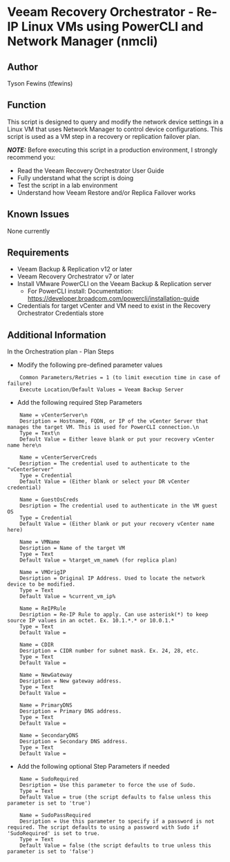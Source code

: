 # Veeam Recovery Orchestrator - Re-IP Linux VMs using PowerCLI and Network Manager (nmcli)

## Author

Tyson Fewins (tfewins)

## Function

This script is designed to query and modify the network device settings in a Linux VM that uses Network Manager to control device configurations. This script is used as a VM step in a recovery or replication failover plan.

***NOTE:*** Before executing this script in a production environment, I strongly recommend you:

* Read the Veeam Recovery Orchestrator User Guide
* Fully understand what the script is doing
* Test the script in a lab environment
* Understand how Veeam Restore and/or Replica Failover works

## Known Issues

None currently

## Requirements

* Veeam Backup & Replication v12 or later
* Veeam Recovery Orchestrator v7 or later
* Install VMware PowerCLI on the Veeam Backup & Replication server
  * For PowerCLI install:
    Documentation:
	  https://developer.broadcom.com/powercli/installation-guide
* Credentials for target vCenter and VM need to exist in the Recovery Orchestrator Credentials store

## Additional Information

In the Orchestration plan - Plan Steps
* Modify the following pre-defined parameter values
```
    Common Parameters/Retries = 1 (to limit execution time in case of failure)
    Execute Location/Default Values = Veeam Backup Server
```
* Add the following required Step Parameters
```
    Name = vCenterServer\n
    Desription = Hostname, FQDN, or IP of the vCenter Server that manages the target VM. This is used for PowerCLI connection.\n
    Type = Text\n
    Default Value = Either leave blank or put your recovery vCenter name here\n

    Name = vCenterServerCreds
    Desription = The credential used to authenticate to the "vCenterServer"
    Type = Credential
    Default Value = (Either blank or select your DR vCenter credential)

    Name = GuestOsCreds
    Desription = The credential used to authenticate in the VM guest OS
    Type = Credential
    Default Value = (Either blank or put your recovery vCenter name here)

    Name = VMName
    Desription = Name of the target VM
    Type = Text
    Default Value = %target_vm_name% (for replica plan)

    Name = VMOrigIP
    Desription = Original IP Address. Used to locate the network device to be modified. 
    Type = Text
    Default Value = %current_vm_ip%

    Name = ReIPRule
    Desription = Re-IP Rule to apply. Can use asterisk(*) to keep source IP values in an octet. Ex. 10.1.*.* or 10.0.1.* 
    Type = Text
    Default Value = 

    Name = CDIR
    Desription = CIDR number for subnet mask. Ex. 24, 28, etc.  
    Type = Text
    Default Value = 

    Name = NewGateway
    Desription = New gateway address. 
    Type = Text
    Default Value = 

    Name = PrimaryDNS
    Desription = Primary DNS address. 
    Type = Text
    Default Value = 

    Name = SecondaryDNS
    Desription = Secondary DNS address. 
    Type = Text
    Default Value = 
```
* Add the following optional Step Parameters if needed
```
    Name = SudoRequired
    Desription = Use this parameter to force the use of Sudo. 
    Type = Text
    Default Value = true (the script defaults to false unless this parameter is set to 'true')

    Name = SudoPassRequired
    Desription = Use this parameter to specify if a password is not required. The script defaults to using a password with Sudo if 'SudoRequired' is set to true. 
    Type = Text
    Default Value = false (the script defaults to true unless this parameter is set to 'false')
```
